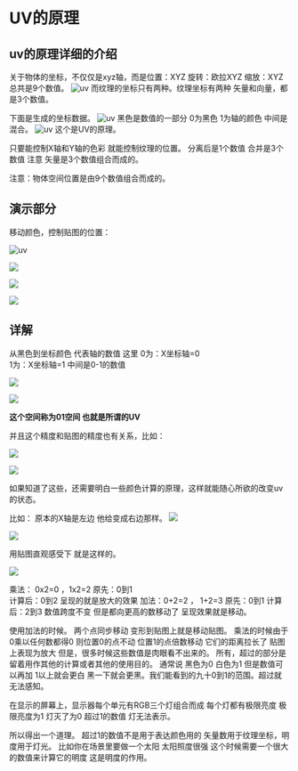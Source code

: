 # UV的原理

## uv的原理详细的介绍

关于物体的坐标，不仅仅是xyz轴，而是位置：XYZ  旋转：欧拉XYZ  缩放：XYZ  
总共是9个数值。
![uv](http://artiststd.xyz/blender/UVuv.jpg)
而纹理的坐标只有两种。纹理坐标有两种  矢量和向量，都是3个数值。

下面是生成的坐标数据。
![uv](http://artiststd.xyz/blender/UVuv1.jpg)
黑色是数值的一部分 0为黑色 1为轴的颜色  中间是混合。
![uv](http://artiststd.xyz/blender/UVuv2.jpg)
这个是UV的原理。

只要能控制X轴和Y轴的色彩  就能控制纹理的位置。
分离后是1个数值  合并是3个数值  注意  矢量是3个数值组合而成的。

注意：物体空间位置是由9个数值组合而成的。

## 演示部分

移动颜色，控制贴图的位置：

![uv](http://artiststd.xyz/uv_3.gif)

![](http://artiststd.xyz/blender/uv/blender_uv_4.gif)

![](http://artiststd.xyz/blender/uv/blender_uv_5.gif)

![](http://artiststd.xyz/blender/uv/blender_uv_6.gif)

## 详解

从黑色到坐标颜色  代表轴的数值 
这里
0为：X坐标轴=0  
1为：X坐标轴=1
中间是0-1的数值

![](http://artiststd.xyz/blender/uv/blender_uv8.jpg)

![](http://artiststd.xyz/blender/uv/blender_uv9.jpg)

**这个空间称为01空间  也就是所谓的UV**

并且这个精度和贴图的精度也有关系，比如：

![](http://artiststd.xyz/blender/uv/blender_uv11.jpg)

![](http://artiststd.xyz/blender/uv/blender_uv10.jpg)

如果知道了这些，还需要明白一些颜色计算的原理，这样就能随心所欲的改变uv的状态。

比如：
原本的X轴是左边   他给变成右边那样。
![](http://artiststd.xyz/blender/uv/blender_uv12.jpg)

![](http://artiststd.xyz/blender/uv/blender_uv13.jpg)

用贴图直观感受下  就是这样的。

![](http://artiststd.xyz/blender/uv/blender_uv14.jpg)

乘法：   0x2=0 ，1x2=2 
原先：0到1  
计算后：0到2 
呈现的就是放大的效果
加法：0+2=2 ， 1+2=3
原先：0到1
计算后：2到3
数值跨度不变   但是都向更高的数移动了  呈现效果就是移动。

使用加法的时候。
两个点同步移动   变形到贴图上就是移动贴图。
乘法的时候由于0乘以任何数都得0   则位置0的点不动   位置1的点倍数移动   它们的距离拉长了  贴图上表现为放大
但是，很多时候这些数值是肉眼看不出来的。
所有，超过的部分是留着用作其他的计算或者其他的使用目的。
通常说 黑色为0  白色为1   但是数值可以再加  1以上就会更白  黑一下就会更黑。我们能看到的九十0到1的范围。超过就无法感知。

在显示的屏幕上，显示器每个单元有RGB三个灯组合而成  每个灯都有极限亮度  极限亮度为1   灯灭了为0    超过1的数值  灯无法表示。

所以得出一个道理。
超过1的数值不是用于表达颜色用的  矢量数用于纹理坐标，明度用于灯光。
比如你在场景里要做一个太阳  太阳照度很强  这个时候需要一个很大的数值来计算它的明度  这是明度的作用。
